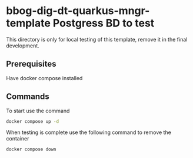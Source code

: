 # bbog-dig-dt-quarkus-mngr-template Postgress BD to test

This directory is only for local testing of this template, remove it in the final development.

## Prerequisites
Have docker compose installed
## Commands
To start use the command
```bash
docker compose up -d
```
When testing is complete use the following command to remove the container
```bash
docker compose down
```